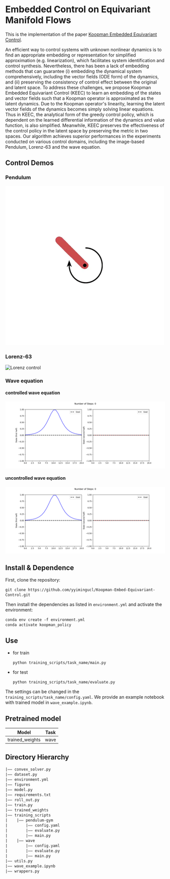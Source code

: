 Embedded Control on Equivariant Manifold Flows
===

This is the implementation of the paper [Koopman Embedded Equivariant Control](https://arxiv.org/abs/2312.01544).

An efficient way to control systems with unknown nonlinear dynamics is to find an appropriate embedding or representation for simplified approximation (e.g. linearization), which facilitates system identification and control synthesis. Nevertheless, there has been a lack of embedding methods that can guarantee (i) embedding the dynamical system comprehensively, including the vector fields (ODE form) of the dynamics, and (ii) preserving the consistency of control effect between the original and latent space. To address these challenges, we propose Koopman Embedded Equivariant Control (KEEC) to learn an embedding of the states and vector fields such that a Koopman operator is approximated as the latent dynamics. Due to the Koopman operator's linearity, learning the latent vector fields of the dynamics becomes simply solving linear equations. Thus in KEEC, the analytical form of the greedy control policy, which is dependent on the learned differential information of the dynamics and value function, is also simplified. Meanwhile, KEEC preserves the effectiveness of the control policy in the latent space by preserving the metric in two spaces. Our algorithm achieves superior performances in the experiments conducted on various control domains, including the image-based Pendulum, Lorenz-63 and the wave equation.
## Control Demos
### Pendulum 
![Pendulum control](figures/pendulum.gif)
### Lorenz-63
![Lorenz control](figures/lorentz_attractor_keec.gif)
### Wave equation
#### controlled wave equation
![KEEC controlled wave equation](figures/keec_controlled_wave.gif)
#### uncontrolled wave equation
![Uncontrolled wave equation](figures/uncontrolled_wave.gif)

## Install & Dependence
First, clone the repository:
```
git clone https://github.com/yyimingucl/Koopman-Embed-Equivariant-Control.git
```
Then install the dependencies as listed in ```environment.yml``` and activate the environment: 
```
conda env create -f environment.yml
conda activate koopman_policy
```
## Use
- for train
  ```
  python training_scripts/task_name/main.py
  ```
- for test
  ```
  python training_scripts/task_name/evaluate.py
  ```
The settings can be changed in the ```training_scripts/task_name/config.yaml```. We provide an example notebook with trained model in ```wave_example.ipynb```.
## Pretrained model
| Model | Task |
| ---     | ---   |
| trained_weights | wave |



## Directory Hierarchy
```
|—— convex_solver.py
|—— dataset.py
|—— environment.yml
|—— figures
|—— model.py
|—— requirements.txt
|—— roll_out.py
|—— train.py
|—— trained_weights
|—— training_scripts
|    |—— pendulum-gym
|        |—— config.yaml
|        |—— evaluate.py
|        |—— main.py
|    |—— wave
|        |—— config.yaml
|        |—— evaluate.py
|        |—— main.py
|—— utils.py
|—— wave_example.ipynb
|—— wrappers.py
```
